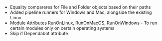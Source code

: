 *   Equality compareres for File and Folder objects based on their paths
*   Added pipeline runners for Windows and Mac, alongside the existing Linux
*   Module Attributes RunOnLinux, RunOnMacOS, RunOnWindows - To run certain modules only on certain operating systems
*   Skip if Dependabot attribute